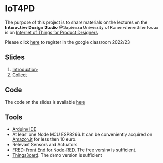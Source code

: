 # IoT4PD

The purpose of this project is to share materials on the lectures on the **Interactive Design Studio** @Sapienza University of Rome  where thhe focus is on [Internet of Things for Product Designers](https://sites.google.com/diag.uniroma1.it/iot4pd/home)

Please click [here](https://classroom.google.com/c/NTUyNDQ3NzUwNTM5?cjc=cs2lvqd) to register in the google classroom 2022/23 

## Slides

1. [Introduction](https://docs.google.com/presentation/d/1sW2nkvpnk8jGL-EirlWv2h9090t0kLcYOr5ypZo8V_k/edit?usp=sharing);
2. [Collect](https://docs.google.com/presentation/d/1gyJ-4mH-_JyMx8qcZ1exdIIOuw2cFO48CQQye1Szfzc/edit?usp=sharing)

## Code

The code on the slides is available [here](code)

## Tools

* [Arduino IDE](https://www.arduino.cc/en/software)
* At least one Node MCU ESP8266. It can be conveniently acquired on [Amazon.it](https://www.amazon.it/nodemcu-esp8266/s?k=nodemcu+esp8266) for less then 10 euro. 
* Relevant Sensors and Actuators
* [FRED: Front End for Node-RED](https://fred.sensetecnic.com). The free versino is sufficient.
* [ThingsBoard](https://thingsboard.io). The demo version is sufficient

